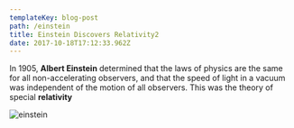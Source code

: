 ```yaml
---
templateKey: blog-post
path: /einstein
title: Einstein Discovers Relativity2
date: 2017-10-18T17:12:33.962Z
---
```

In 1905, **Albert Einstein** determined that the laws of physics are the same for all non-accelerating observers, and that the speed of light in a vacuum was independent of the motion of all observers. This was the theory of special **relativity**



![einstein](/img/einstein.jpg)
